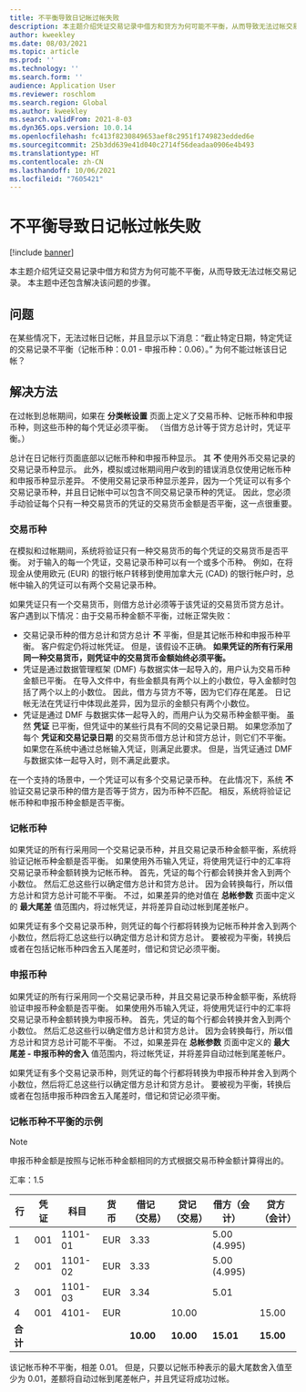 ```yaml
---
title: 不平衡导致日记帐过帐失败
description: 本主题介绍凭证交易记录中借方和贷方为何可能不平衡，从而导致无法过帐交易记录。 本主题中还包含解决该问题的步骤。
author: kweekley
ms.date: 08/03/2021
ms.topic: article
ms.prod: ''
ms.technology: ''
ms.search.form: ''
audience: Application User
ms.reviewer: roschlom
ms.search.region: Global
ms.author: kweekley
ms.search.validFrom: 2021-8-03
ms.dyn365.ops.version: 10.0.14
ms.openlocfilehash: fc413f8230849653aef8c2951f1749823edded6e
ms.sourcegitcommit: 25b3dd639e41d040c2714f56deadaa0906e4b493
ms.translationtype: HT
ms.contentlocale: zh-CN
ms.lasthandoff: 10/06/2021
ms.locfileid: "7605421"
---
```

# <a name="journal-posting-failure-because-of-imbalance"></a>不平衡导致日记帐过帐失败

[!include [banner](../includes/banner.md)]

本主题介绍凭证交易记录中借方和贷方为何可能不平衡，从而导致无法过帐交易记录。 本主题中还包含解决该问题的步骤。

## <a name="symptom"></a>问题

在某些情况下，无法过帐日记帐，并且显示以下消息：“截止特定日期，特定凭证的交易记录不平衡（记帐币种：0.01 - 申报币种：0.06）。” 为何不能过帐该日记帐？

## <a name="resolution"></a>解决方法

在过帐到总帐期间，如果在 **分类帐设置** 页面上定义了交易币种、记帐币种和申报币种，则这些币种的每个凭证必须平衡。 （当借方总计等于贷方总计时，凭证平衡。）

总计在日记帐行页面底部以记帐币种和申报币种显示。 其 **不** 使用外币交易记录的交易记录币种显示。 此外，模拟或过帐期间用户收到的错误消息仅使用记帐币种和申报币种显示差异。 不使用交易记录币种显示差异，因为一个凭证可以有多个交易记录币种，并且日记帐中可以包含不同交易记录币种的凭证。 因此，您必须手动验证每个只有一种交易货币的凭证的交易货币金额是否平衡，这一点很重要。

### <a name="transaction-currency"></a>交易币种

在模拟和过帐期间，系统将验证只有一种交易货币的每个凭证的交易货币是否平衡。 对于输入的每一个凭证，交易记录币种可以有一个或多个币种。 例如，在将现金从使用欧元 (EUR) 的银行帐户转移到使用加拿大元 (CAD) 的银行帐户时，总帐中输入的凭证可以有两个交易记录币种。

如果凭证只有一个交易货币，则借方总计必须等于该凭证的交易货币贷方总计。 客户遇到以下情况：由于交易币种金额不平衡，过帐正常失败：

- 交易记录币种的借方总计和贷方总计 **不** 平衡，但是其记帐币种和申报币种平衡。 客户假定仍将过帐凭证。 但是，该假设不正确。 **如果凭证的所有行采用同一种交易货币，则凭证中的交易货币金额始终必须平衡。**
- 凭证是通过数据管理框架 (DMF) 与数据实体一起导入的，用户认为交易币种金额已平衡。 在导入文件中，有些金额具有两个以上的小数位，导入金额时包括了两个以上的小数位。 因此，借方与贷方不等，因为它们存在尾差。 日记帐无法在凭证行中体现此差异，因为显示的金额只有两个小数位。
- 凭证是通过 DMF 与数据实体一起导入的，而用户认为交易币种金额平衡。 虽然 **凭证** 已平衡，但凭证中的某些行具有不同的交易记录日期。 如果您添加了每个 **凭证和交易记录日期** 的交易货币借方总计和贷方总计，则它们不平衡。 如果您在系统中通过总帐输入凭证，则满足此要求。 但是，当凭证通过 DMF 与数据实体一起导入时，则不满足此要求。

在一个支持的场景中，一个凭证可以有多个交易记录币种。 在此情况下，系统 **不** 验证交易记录币种的借方是否等于贷方，因为币种不匹配。 相反，系统将验证记帐币种和申报币种金额是否平衡。

### <a name="accounting-currency"></a>记帐币种

如果凭证的所有行采用同一个交易记录币种，并且交易记录币种金额平衡，系统将验证记帐币种金额是否平衡。 如果使用外币输入凭证，将使用凭证行中的汇率将交易记录币种金额转换为记帐币种。 首先，凭证的每个行都会转换并舍入到两个小数位。 然后汇总这些行以确定借方总计和贷方总计。 因为会转换每行，所以借方总计和贷方总计可能不平衡。 不过，如果差异的绝对值在 **总帐参数** 页面中定义的 **最大尾差** 值范围内，将过帐凭证，并将差异自动过帐到尾差帐户。

如果凭证有多个交易记录币种，则凭证的每个行都将转换为记帐币种并舍入到两个小数位，然后将汇总这些行以确定借方总计和贷方总计。 要被视为平衡，转换后或者在包括记帐币种四舍五入尾差时，借记和贷记必须平衡。

### <a name="reporting-currency"></a>申报币种

如果凭证的所有行采用同一个交易记录币种，并且交易记录币种金额平衡，系统将验证申报币种金额是否平衡。 如果使用外币输入凭证，将使用凭证行中的汇率将交易记录币种金额转换为申报币种。 首先，凭证的每个行都会转换并舍入到两个小数位。 然后汇总这些行以确定借方总计和贷方总计。 因为会转换每行，所以借方总计和贷方总计可能不平衡。 不过，如果差异在 **总帐参数** 页面中定义的 **最大尾差 - 申报币种的舍入** 值范围内，将过帐凭证，并将差异自动过帐到尾差帐户。

如果凭证有多个交易记录币种，则凭证的每个行都将转换为申报币种并舍入到两个小数位，然后将汇总这些行以确定借方总计和贷方总计。 要被视为平衡，转换后或者在包括申报币种四舍五入尾差时，借记和贷记必须平衡。

### <a name="example-for-an-accounting-currency-imbalance"></a>记帐币种不平衡的示例

> [!NOTE]
> 申报币种金额是按照与记帐币种金额相同的方式根据交易币种金额计算得出的。

汇率：1.5

| 行 | 凭证 | 科目 | 货币 | 借记（交易） | 贷记（交易） | 借方（会计） | 贷方（会计） |
|---|---|---|---|---|---|---|---|
| 1 | 001 | 1101-01 | EUR | 3.33 | | 5.00 (4.995) | |
| 2 | 001 | 1101-02 | EUR | 3.33 | | 5.00 (4.995) | |
| 3 | 001 | 1101-03 | EUR | 3.34 | | 5.01 | |
| 4 | 001 | 4101- | EUR | | 10.00 | | 15.00 |
| **合计** | | | | **10.00** | **10.00** | **15.01** | **15.00** |

该记帐币种不平衡，相差 0.01。 但是，只要以记帐币种表示的最大尾数舍入值至少为 0.01，差额将自动过帐到尾差帐户，并且凭证将成功过帐。
